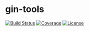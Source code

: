 gin-tools
=========

[![Build Status](http://img.shields.io/travis/dogenzaka/gin-tools.svg?style=flat)](https://travis-ci.org/dogenzaka/gin-tools)
[![Coverage](http://img.shields.io/codecov/c/github/dogenzaka/gin-tools.svg?style=flat)](https://codecov.io/github/dogenzaka/gin-tools)
[![License](http://img.shields.io/badge/license-MIT-red.svg?style=flat)](https://github.com/dogenzaka/gin-tools/blob/master/LICENSE)
